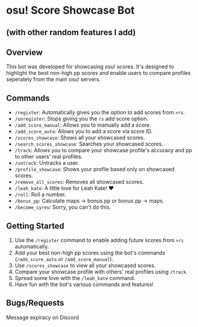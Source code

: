 # osu! Score Showcase Bot 
## (with other random features I add)

## Overview
This bot was developed for showcasing osu! scores. 
It's designed to highlight the best non-high pp scores and enable users to compare profiles seperately from the main osu! servers. 

## Commands
- `/register`: Automatically gives you the option to add scores from `>rs`.
- `/unregister`: Stops giving you the `rs` add score option.
- `/add_score_manual`: Allows you to manually add a score.
- `/add_score_auto`: Allows you to add a score via score ID.
- `/scores_showcase`: Shows all your showcased scores.
- `/search_scores_showcase`: Searches your showcased scores.
- `/track`: Allows you to compare your showcase profile's accuracy and pp to other users' real profiles.
- `/untrack`: Untracks a user.
- `/profile_showcase`: Shows your profile based only on showcased scores.
- `/remove_all_scores`: Removes all showcased scores.
- `/leah_kate`: A little love for Leah Kate! ❤️
- `/roll`: Roll a number.
- `/bonus_pp`: Calculate maps -> bonus pp or bonus pp -> maps.
- `/become_cyreu`: Sorry, you can't do this.
  
## Getting Started
1. Use the `/register` command to enable adding future scores from `>rs` automatically.
2. Add your best non-high pp scores using the bot's commands (`/add_score_auto` or `/add_score_manual`).
3. Use `/scores_showcase` to view all your showcased scores.
4. Compare your showcase profile with others' real profiles using `/track`.
6. Spread some love with the `/leah_kate` command.
7. Have fun with the bot's various commands and features!
   
## Bugs/Requests
Message expiracy on Discord


